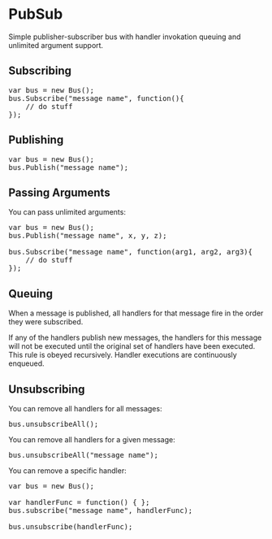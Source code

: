 # PubSub

Simple publisher-subscriber bus with handler invokation queuing and unlimited argument support.

## Subscribing

<pre>
var bus = new Bus();
bus.Subscribe("message name", function(){
	// do stuff
});
</pre>


## Publishing

<pre>
var bus = new Bus();
bus.Publish("message name");
</pre>


## Passing Arguments

You can pass unlimited arguments:

<pre>
var bus = new Bus();
bus.Publish("message name", x, y, z);

bus.Subscribe("message name", function(arg1, arg2, arg3){
	// do stuff
});
</pre>

## Queuing

When a message is published, all handlers for that message fire in the order they were subscribed.

If any of the handlers publish new messages, the handlers for this message will not be executed until the original set of handlers have been executed. This rule is obeyed recursively. Handler executions are continuously enqueued.

## Unsubscribing

You can remove all handlers for all messages:

<pre>
bus.unsubscribeAll();
</pre>

You can remove all handlers for a given message:

<pre>
bus.unsubscribeAll("message name");
</pre>

You can remove a specific handler:

<pre>
var bus = new Bus();

var handlerFunc = function() { };
bus.subscribe("message name", handlerFunc);

bus.unsubscribe(handlerFunc);
</pre>